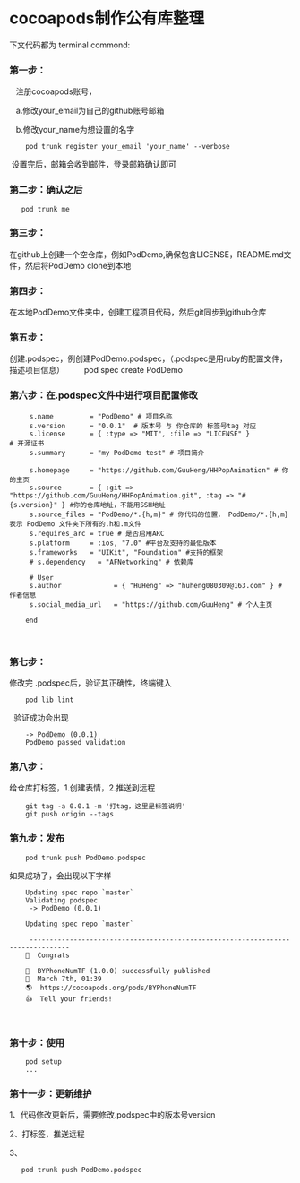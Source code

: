 # cocoapods制作公有库整理

下文代码都为 terminal commond:

### 第一步：
         
    注册cocoapods账号，
         
    a.修改your_email为自己的github账号邮箱
         
    b.修改your_name为想设置的名字
      
```
    pod trunk register your_email 'your_name' --verbose
```
    
    
  设置完后，邮箱会收到邮件，登录邮箱确认即可
  
### 第二步：确认之后
 
 ```
    pod trunk me
 ```
    
### 第三步：
在github上创建一个空仓库，例如PodDemo,确保包含LICENSE，README.md文件，然后将PodDemo clone到本地
  
### 第四步：
在本地PodDemo文件夹中，创建工程项目代码，然后git同步到github仓库
  
### 第五步：
创建.podspec，例创建PodDemo.podspec，（.podspec是用ruby的配置文件，描述项目信息）
     
     pod spec create PodDemo
     
     
### 第六步：在.podspec文件中进行项目配置修改
    
``` Pod::Spec.new do |s|
     s.name         = "PodDemo" # 项目名称
     s.version      = "0.0.1"  # 版本号 与 你仓库的 标签号tag 对应
     s.license      = { :type => "MIT", :file => "LICENSE" }          # 开源证书
     s.summary      = "my PodDemo test" # 项目简介

     s.homepage     = "https://github.com/GuuHeng/HHPopAnimation" # 你的主页
     s.source       = { :git => "https://github.com/GuuHeng/HHPopAnimation.git", :tag => "#{s.version}" } #你的仓库地址，不能用SSH地址
     s.source_files = "PodDemo/*.{h,m}" # 你代码的位置， PodDemo/*.{h,m} 表示 PodDemo 文件夹下所有的.h和.m文件
     s.requires_arc = true # 是否启用ARC
     s.platform     = :ios, "7.0" #平台及支持的最低版本
     s.frameworks   = "UIKit", "Foundation" #支持的框架
     # s.dependency   = "AFNetworking" # 依赖库
  
     # User
     s.author             = { "HuHeng" => "huheng080309@163.com" } # 作者信息
     s.social_media_url   = "https://github.com/GuuHeng" # 个人主页

    end
```
    
### 第七步：
修改完 .podspec后，验证其正确性，终端键入
     
```
    pod lib lint
```
     
   
   验证成功会出现
```    
    -> PodDemo (0.0.1)
    PodDemo passed validation
``` 
### 第八步：
给仓库打标签，1.创建表情，2.推送到远程
```
    git tag -a 0.0.1 -m '打tag，这里是标签说明'
    git push origin --tags
```
### 第九步：发布
```
    pod trunk push PodDemo.podspec
```
    
如果成功了，会出现以下字样
```
    Updating spec repo `master`
    Validating podspec
     -> PodDemo (0.0.1)

    Updating spec repo `master`

     --------------------------------------------------------------------------------
    🎉  Congrats

    🚀  BYPhoneNumTF (1.0.0) successfully published
    📅  March 7th, 01:39
    🌎  https://cocoapods.org/pods/BYPhoneNumTF
    👍  Tell your friends!
```
   
### 第十步：使用
```
    pod setup
    ...
```
    
### 第十一步：更新维护
1、代码修改更新后，需要修改.podspec中的版本号version


2、打标签，推送远程


3、
```
   pod trunk push PodDemo.podspec
```

